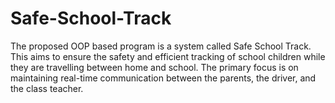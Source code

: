 # Safe-School-Track
The proposed OOP based program is a system called Safe School Track. This aims to ensure the safety and efficient tracking of school children while they are travelling between home and school. The primary focus is on maintaining real-time communication between the parents, the driver, and the class teacher. 
